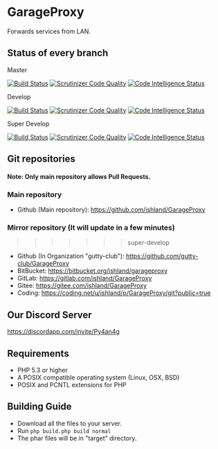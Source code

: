 # GarageProxy
Forwards services from LAN.

## Status of every branch
Master

[![Build Status](https://travis-ci.org/ishland/GarageProxy.svg?branch=master)](https://travis-ci.org/ishland/GarageProxy)
[![Scrutinizer Code Quality](https://scrutinizer-ci.com/g/ishland/GarageProxy/badges/quality-score.png?b=master)](https://scrutinizer-ci.com/g/ishland/GarageProxy/?branch=master)
[![Code Intelligence Status](https://scrutinizer-ci.com/g/ishland/GarageProxy/badges/code-intelligence.svg?b=master)](https://scrutinizer-ci.com/code-intelligence)

Develop

[![Build Status](https://travis-ci.org/ishland/GarageProxy.svg?branch=develop)](https://travis-ci.org/ishland/GarageProxy)
[![Scrutinizer Code Quality](https://scrutinizer-ci.com/g/ishland/GarageProxy/badges/quality-score.png?b=master)](https://scrutinizer-ci.com/g/ishland/GarageProxy/?branch=master)
[![Code Intelligence Status](https://scrutinizer-ci.com/g/ishland/GarageProxy/badges/code-intelligence.svg?b=master)](https://scrutinizer-ci.com/code-intelligence)

Super Develop

[![Build Status](https://travis-ci.org/ishland/GarageProxy.svg?branch=super-develop)](https://travis-ci.org/ishland/GarageProxy)
[![Scrutinizer Code Quality](https://scrutinizer-ci.com/g/ishland/GarageProxy/badges/quality-score.png?b=master)](https://scrutinizer-ci.com/g/ishland/GarageProxy/?branch=master)
[![Code Intelligence Status](https://scrutinizer-ci.com/g/ishland/GarageProxy/badges/code-intelligence.svg?b=master)](https://scrutinizer-ci.com/code-intelligence)

## Git repositories

#### Note: Only main repository allows Pull Requests.

### Main repository
- Github (Main repository): https://github.com/ishland/GarageProxy

### Mirror repository (It will update in a few minutes)
>>>>>>> super-develop
- Github (In Organization "gutty-club"): https://github.com/gutty-club/GarageProxy
- BitBucket: https://bitbucket.org/ishland/garageproxy
- GitLab: https://gitlab.com/ishland/GarageProxy
- Gitee: https://gitee.com/ishland/GarageProxy
- Coding: https://coding.net/u/ishland/p/GarageProxy/git?public=true

## Our Discord Server
https://discordapp.com/invite/Py4an4g

## Requirements
- PHP 5.3 or higher
- A POSIX compatible operating system (Linux, OSX, BSD)
- POSIX and PCNTL extensions for PHP

## Building Guide
- Download all the files to your server.
- Run `php build.php build normal`
- The phar files will be in "target" directory.
